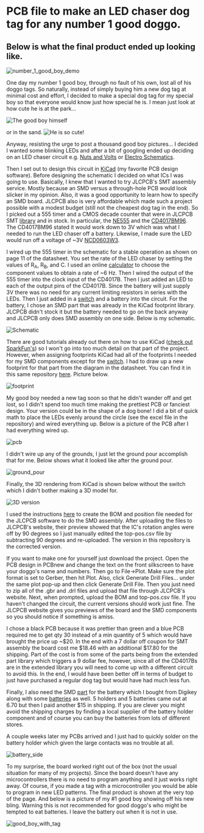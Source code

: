 # PCB file to make an LED chaser dog tag for any number 1 good doggo.
## Below is what the final product ended up looking like.

![number_1_good_boy_demo](images/number_1_good_boy.gif)

One day my number 1 good boy, through no fault of his own, lost all of his doggo tags. So naturally, instead of simply buying him a new dog tag at minimal cost and effort, I decided to make a special dog tag for my special boy so that everyone would know just how special he is. I mean just look at how cute he is at the park...

![The good boy himself](images/good_boy.gif)

or in the sand.
![He is so cute!](images/desert_good_boy.jpg)

Anyway, resisting the urge to post a thousand good boy pictures... I decided I wanted some blinking LEDs and after a bit of googling ended up deciding on an LED chaser circuit e.g. [Nuts and Volts](https://www.nutsvolts.com/magazine/article/led-chaser-sequencer-circuits) or [Electro Schematics](https://www.electroschematics.com/led-chaser/).

Then I set out to design this circuit in [KiCad](https://kicad.org/) (my favorite PCB design software). 
Before designing the schematic I decided on what ICs I was going to use. Basically, I knew that I wanted to try JLCPCB's SMT assembly service. Mostly because an SMD versus a through-hole PCB would look slicker in my opinion. Also, it was a good opportunity to learn how to specify an SMD board. JLCPCB also is very affordable which made such a project possible with a modest budget (still not the cheapest dog tag in the end). So I picked out a 555 timer and a CMOS decade counter that were in JLCPCB SMT [library](https://jlcpcb.com/parts) and in stock. In particular, the [NE555](http://www.ti.com/lit/ds/symlink/ne555.pdf) and the [CD4017BM96](https://datasheet.lcsc.com/szlcsc/1809042113_Texas-Instruments-CD4017BM96_C11349.pdf). The CD4017BM96 stated it would work down to 3V which was what I needed to run the LED chaser off a battery. Likewise, I made sure the LED would run off a voltage of ~3V [NCD0603W3](https://datasheet.lcsc.com/szlcsc/2008201033_Foshan-NationStar-Optoelectronics-NCD0603W3_C158100.pdf).

I wired up the 555 timer in the schematic for a stable operation as shown on page 11 of the datasheet. You set the rate of the LED chaser by setting the values of  R<sub>A</sub>, R<sub>B</sub>, and C. I used an online [calculator](https://www.xarg.org/tools/ne555-astable-circuit-calculator/) to choose the component values to obtain a rate of ~6 Hz. Then I wired the output of the 555 timer into the clock input of the CD4017B. Then I just added an LED to each of the output pins of the CD4017B. Since the battery will just supply 3V there was no need for any current limiting resistors in series with the LEDs. Then I just added in a [switch](https://lcsc.com/product-detail/New-Arrivals_XKB-Enterprise-SK-3296S-01-L2_C500051.html) and a battery into the circuit. For the battery, I chose an SMD part that was already in the KiCad footprint library. JLCPCB didn't stock it but the battery needed to go on the back anyway and JLCPCB only does SMD assembly on one side. Below is my schematic. 

![Schematic](images/schematic.png)

There are good tutorials already out there on how to use KiCad ([check out SparkFun's](https://learn.sparkfun.com/tutorials/beginners-guide-to-kicad)) so I won't go into too much detail on that part of the project. However, when assigning footprints KiCad had all of the footprints I needed for my SMD components except for the [switch](https://lcsc.com/product-detail/New-Arrivals_XKB-Enterprise-SK-3296S-01-L2_C500051.html). I had to draw up a new footprint for that part from the diagram in the datasheet. You can find it in this same repository [here](https://github.com/Wheeler1711/kicad/tree/main/my_footprints/switch.pretty). Picture below.

![footprint](images/footprint.png)

My good boy needed a new tag soon so that he didn't wander off and get lost, so I didn't spend too much time making the prettiest PCB or fanciest design. Your version could be in the shape of a dog bone! I did a bit of quick math to place the LEDs evenly around the circle (see the excel file in the repository) and wired everything up. Below is a picture of the PCB after I had everything wired up. 

![pcb](images/pcb.png)

I didn't wire up any of the grounds, I just let the ground pour accomplish that for me. Below shows what it looked like after the ground pour.

![ground_pour](images/after_ground_pour.png)

Finally, the 3D rendering from KiCad is shown below without the switch which I didn't bother making a 3D model for.  

![3D version](images/3D_view.png)

I used the instructions [here](https://support.jlcpcb.com/article/84-how-to-generate-the-bom-and-centroid-file-from-kicad) to create the BOM and position file needed for the JLCPCB software to do the SMD assembly. After uploading the files to JLCPCB's website, their preview showed that the IC's rotation angles were off by 90 degrees so I just manually edited the top-pos.csv file by subtracting 90 degrees and re-uploaded. The version in this repository is the corrected version. 

If you want to make one for yourself just download the project. Open the PCB design in PCBnew and change the text on the front silkscreen to have your doggo's name and numbers. Then go to File->Plot. Make sure the plot format is set to Gerber, then hit Plot. Also, click Generate Drill Files... under the same plot pop-up and then click Generate Drill File. Then you just need to zip all of the .gbr and .drl files and upload that file through JLCPCB's website. Next, when prompted, upload the BOM and top-pos.csv file. If you haven't changed the circuit, the current versions should work just fine. The JLCPCB website gives you previews of the board and the SMD components so you should notice if something is amiss.

I chose a black PCB because it was prettier than green and a blue PCB required me to get qty 30 instead of a min quantity of 5 which would have brought the price up ~$20. In the end with a 7 dollar off coupon for SMT assembly the board cost me $18.46 with an additional $17.80 for the shipping. Part of the cost is from some of the parts being from the extended part library which triggers a 9 dollar fee, however, since all of the CD4017Bs are in the extended library you will need to come up with a different circuit to avoid this. In the end, I would have been better off in terms of budget to just have purchased a regular dog tag but would have had much less fun. 

Finally, I also need the SMD [part](https://www.digikey.com/en/products/detail/keystone-electronics/1058/5255484) for the battery which I bought from Digikey along with some [batteries](https://www.digikey.com/en/products/detail/panasonic-bsg/CR2032/31939) as well. 5 holders and 5 batteries came out at 6.70 but then I paid another $15 in shipping. If you are clever you might avoid the shipping charges by finding a local supplier of the battery holder component and of course you can buy the batteries from lots of different stores. 

A couple weeks later my PCBs arrived and I just had to quickly solder on the battery holder which given the large contacts was no trouble at all.

![battery_side](images/battery_side.jpg)

To my surprise, the board worked right out of the box (not the usual situation for many of my projects). Since the board doesn't have any microcontrollers there is no need to program anything and it just works right away. Of course, if you made a tag with a microcontroller you would be able to program in new LED patterns. The final product is shown at the very top of the page. And below is a picture of my #1 good boy showing off his new bling. Warning this is not recommended for good doggo's who might be tempted to eat batteries. I leave the battery out when it is not in use.

![good_boy_with_tag](images/good_boy_with_tag.gif)


